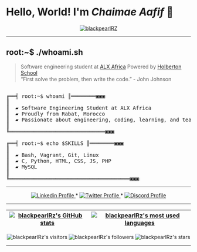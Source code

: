 # Hello, World! I'm _Chaimae Aafif_ 👋

<p align="center"> <a href="https://github.com/ryo-ma/github-profile-trophy"><img src="https://github-profile-trophy.vercel.app/?username=blackpearlRZ" alt="blackpearlRZ" /></a> </p>

--------------

## root:~$ ./whoami.sh
>  Software engineering student at [ALX Africa](https://www.alxafrica.com/) Powered by [Holberton School](https://www.holbertonschool.com/) \
>  “First solve the problem, then write the code.” - John Johnson 



<pre>

╔══╡ root:~$ whoami ║════════▣▣▣
║
║  ▰ Software Engineering Student at ALX Africa
║  ▰ Proudly from Rabat, Morocco
║  ▰ Passionate about engineering, coding, learning, and teaching
║
╚═══════════════════════════════▣▣▣

╔══╡ root:~$ echo $SKILLS ║════════▣▣▣
║
║  ▰ Bash, Vagrant, Git, Linux
║  ▰ C, Python, HTML, CSS, JS, PHP  
║  ▰ MySQL
║
╚═══════════════════════════════════════▣▣▣
</pre>

--------------


<p align="center">
    <a href="https://www.linkedin.com/in/aafif-chaimae-911372150/">
        <img alt="Linkedin Profile" src="https://img.shields.io/badge/-Linkedin-0072b1?style=flat&logo=Linkedin&logoColor=white&link=https://www.linkedin.com/in/aafif-chaimae-911372150/" />
    </a>
    <span> * </span>
    <a href="https://x.com/ChaiMae_Pearl">
        <img alt="Twitter Profile" src="https://img.shields.io/badge/-Twitter-0072b1?style=flat&logo=Twitter&logoColor=white&link=https://x.com/ChaiMae_Pearl&color=1DA1F2" />
    </a>
    <span> * </span>
    <a href="https://discordapp.com/users/1155179259942404307">
        <img alt="Discord Profile" src="https://img.shields.io/badge/-Discord-0072b1?style=flat&logo=Discord&logoColor=white&link=https://discordapp.com/users/1155179259942404307&color=7289da" />
    </a>

</p>

---------------
| [![blackpearlRz's GitHub stats](https://github-readme-stats.vercel.app/api?username=blackpearlRz&count_private=true&show_icons=true&hide=issues&hide_border=true&theme=dark)](https://github.com/blackpearlRz?tab=repositories) | [![blackpearlRz's most used languages](https://github-readme-stats.vercel.app/api/top-langs/?username=blackpearlRz&layout=compact&hide_border=true&theme=dark)](https://github.com/blackpearlRz?tab=repositories) |
|:-:|:-:|

<p align="center">
	<img alt="blackpearlRz's visitors" src="https://komarev.com/ghpvc/?username=blackpearlRz&color=8c36db&style=flat&label=visitors" />
	<img alt="blackpearlRz's followers" src="https://img.shields.io/github/followers/blackpearlRz?color=blueviolet" />
	<img alt="blackpearlRz's stars" src="https://img.shields.io/github/stars/blackpearlRz?color=blueviolet" />
</p>

---------------